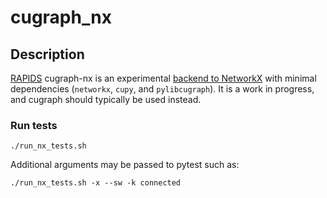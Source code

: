 # cugraph_nx

## Description
[RAPIDS](https://rapids.ai) cugraph-nx is an experimental [backend to NetworkX](https://networkx.org/documentation/stable/reference/classes/index.html#backends)
with minimal dependencies (`networkx`, `cupy`, and `pylibcugraph`).
It is a work in progress, and cugraph should typically be used instead.

### Run tests
```
./run_nx_tests.sh
```
Additional arguments may be passed to pytest such as:
```
./run_nx_tests.sh -x --sw -k connected
```
